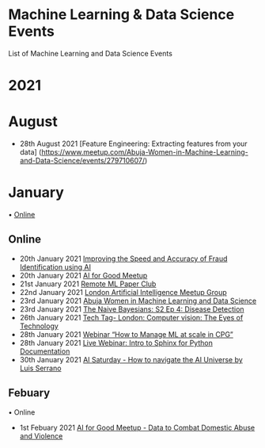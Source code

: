 # Machine Learning & Data Science Events
List of Machine Learning and Data Science Events 

# 2021
# August

- 28th August 2021 [Feature Engineering: Extracting features from your data] (https://www.meetup.com/Abuja-Women-in-Machine-Learning-and-Data-Science/events/279710607/)
# January

• [Online](https://github.com/chiazor/Machine-learning-Data-science-event#Online)

## Online 
- 20th January 2021 [Improving the Speed and Accuracy of Fraud Identification using AI](https://www.meetup.com/AI-in-Fintech-Finance-London/events/275605395/)
- 20th January 2021 [AI for Good Meetup](https://www.meetup.com/meetup-group-pzvZdizC/events/275766374/)
- 21st January 2021 [Remote ML Paper Club](https://www.meetup.com/ML-Paper-Club/events/krwlsrycccbcc/)
- 22nd January 2021 [London Artificial Intelligence Meetup Group](https://www.meetup.com/meetup-group-glnnijbu/events/275516146/)
- 23rd January 2021 [Abuja Women in Machine Learning and Data Science](https://www.meetup.com/Abuja-Women-in-Machine-Learning-and-Data-Science/events/275631062)
- 23rd January 2021 [The Naive Bayesians: S2 Ep 4: Disease Detection](https://www.meetup.com/The-Naive-Bayesians/events/275361736/)
- 26th January 2021 [Tech Tag- London: Computer vision: The Eyes of Technology](https://www.meetup.com/Tech-Tag-London/events/275643268/) 
- 28th January 2021 [Webinar “How to Manage ML at scale in CPG”](https://www.meetup.com/London-AI-x-ODSC/events/275687067/)
- 28th January 2021 [Live Webinar: Intro to Sphinx for Python Documentation](https://www.meetup.com/data-umbrella/events/275518677/)
- 30th January 2021 [AI Saturday - How to navigate the AI Universe by Luis Serrano](https://t.co/pWYhVCba3R?amp=1)

## Febuary
• Online

- 1st Febuary 2021 [AI for Good Meetup - Data to Combat Domestic Abuse and Violence](https://www.meetup.com/meetup-group-pzvZdizC/events/275862628/)
